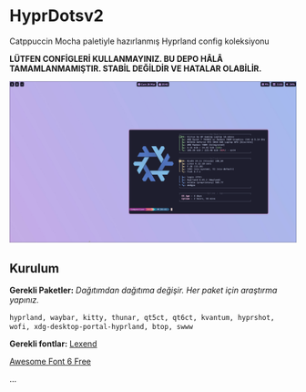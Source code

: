 # HyprDotsv2
Catppuccin Mocha paletiyle hazırlanmış Hyprland config koleksiyonu


**LÜTFEN CONFİGLERİ KULLANMAYINIZ. BU DEPO HÂLÂ TAMAMLANMAMIŞTIR. STABİL DEĞİLDİR VE HATALAR OLABİLİR.**

![Ekran Görüntüsü](main-hyprshot.png)

## Kurulum
**Gerekli Paketler:**
*Dağıtımdan dağıtıma değişir. Her paket için araştırma yapınız.*

    hyprland, waybar, kitty, thunar, qt5ct, qt6ct, kvantum, hyprshot, wofi, xdg-desktop-portal-hyprland, btop, swww

**Gerekli fontlar:**
[Lexend](https://fonts.google.com/specimen/Lexend)

[Awesome Font 6 Free](https://use.fontawesome.com/releases/v6.7.2/fontawesome-free-6.7.2-desktop.zip)

...
